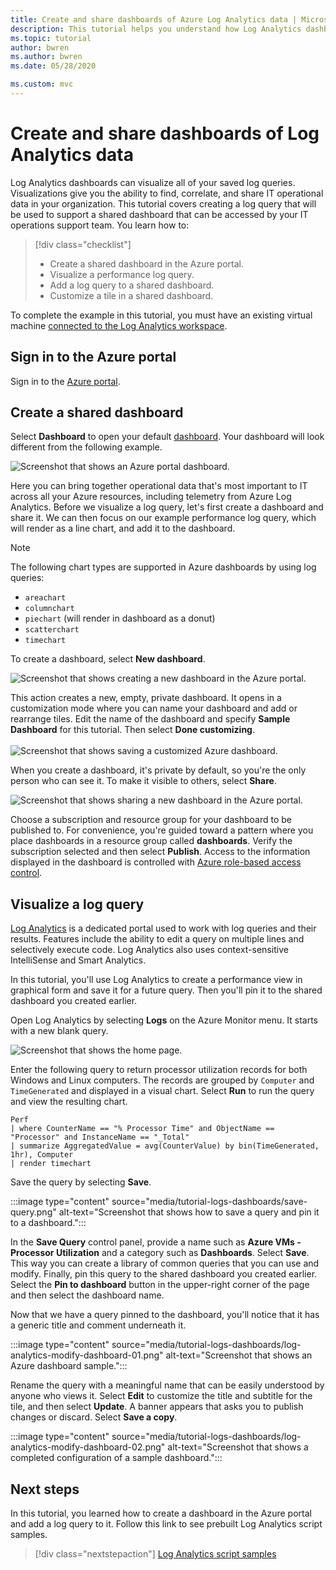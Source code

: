 ```yaml
---
title: Create and share dashboards of Azure Log Analytics data | Microsoft Docs
description: This tutorial helps you understand how Log Analytics dashboards can visualize all of your saved log queries, giving you a single lens to view your environment.
ms.topic: tutorial
author: bwren
ms.author: bwren
ms.date: 05/28/2020

ms.custom: mvc
---
```


# Create and share dashboards of Log Analytics data

Log Analytics dashboards can visualize all of your saved log queries. Visualizations give you the ability to find, correlate, and share IT operational data in your organization. This tutorial covers creating a log query that will be used to support a shared dashboard that can be accessed by your IT operations support team. You learn how to:

> [!div class="checklist"]
> * Create a shared dashboard in the Azure portal.
> * Visualize a performance log query.
> * Add a log query to a shared dashboard.
> * Customize a tile in a shared dashboard.

To complete the example in this tutorial, you must have an existing virtual machine [connected to the Log Analytics workspace](../vm/monitor-virtual-machine.md).

## Sign in to the Azure portal
Sign in to the [Azure portal](https://portal.azure.com).

## Create a shared dashboard
Select **Dashboard** to open your default [dashboard](../../azure-portal/azure-portal-dashboards.md). Your dashboard will look different from the following example.

![Screenshot that shows an Azure portal dashboard.](media/tutorial-logs-dashboards/log-analytics-portal-dashboard.png)

Here you can bring together operational data that's most important to IT across all your Azure resources, including telemetry from Azure Log Analytics. Before we visualize a log query, let's first create a dashboard and share it. We can then focus on our example performance log query, which will render as a line chart, and add it to the dashboard.

> [!NOTE]
> The following chart types are supported in Azure dashboards by using log queries:
> - `areachart`
> - `columnchart`
> - `piechart` (will render in dashboard as a donut)
> - `scatterchart`
> - `timechart`

To create a dashboard, select **New dashboard**.

![Screenshot that shows creating a new dashboard in the Azure portal.](media/tutorial-logs-dashboards/log-analytics-create-dashboard-01.png)

This action creates a new, empty, private dashboard. It opens in a customization mode where you can name your dashboard and add or rearrange tiles. Edit the name of the dashboard and specify **Sample Dashboard** for this tutorial. Then select **Done customizing**.<br><br> ![Screenshot that shows saving a customized Azure dashboard.](media/tutorial-logs-dashboards/log-analytics-create-dashboard-02.png)

When you create a dashboard, it's private by default, so you're the only person who can see it. To make it visible to others, select **Share**.

![Screenshot that shows sharing a new dashboard in the Azure portal.](media/tutorial-logs-dashboards/log-analytics-share-dashboard.png)

Choose a subscription and resource group for your dashboard to be published to. For convenience, you're guided toward a pattern where you place dashboards in a resource group called **dashboards**. Verify the subscription selected and then select **Publish**. Access to the information displayed in the dashboard is controlled with [Azure role-based access control](../../role-based-access-control/role-assignments-portal.md).

## Visualize a log query
[Log Analytics](../logs/log-analytics-tutorial.md) is a dedicated portal used to work with log queries and their results. Features include the ability to edit a query on multiple lines and selectively execute code. Log Analytics also uses context-sensitive IntelliSense and Smart Analytics. 

In this tutorial, you'll use Log Analytics to create a performance view in graphical form and save it for a future query. Then you'll pin it to the shared dashboard you created earlier.

Open Log Analytics by selecting **Logs** on the Azure Monitor menu. It starts with a new blank query.

![Screenshot that shows the home page.](media/tutorial-logs-dashboards/homepage.png)

Enter the following query to return processor utilization records for both Windows and Linux computers. The records are grouped by `Computer` and `TimeGenerated` and displayed in a visual chart. Select **Run** to run the query and view the resulting chart.

```Kusto
Perf 
| where CounterName == "% Processor Time" and ObjectName == "Processor" and InstanceName == "_Total" 
| summarize AggregatedValue = avg(CounterValue) by bin(TimeGenerated, 1hr), Computer 
| render timechart
```

Save the query by selecting **Save**.

:::image type="content" source="media/tutorial-logs-dashboards/save-query.png" alt-text="Screenshot that shows how to save a query and pin it to a dashboard.":::

In the **Save Query** control panel, provide a name such as **Azure VMs - Processor Utilization** and a category such as **Dashboards**. Select **Save**. This way you can create a library of common queries that you can use and modify. Finally, pin this query to the shared dashboard you created earlier. Select the **Pin to dashboard** button in the upper-right corner of the page and then select the dashboard name.

Now that we have a query pinned to the dashboard, you'll notice that it has a generic title and comment underneath it.

:::image type="content" source="media/tutorial-logs-dashboards/log-analytics-modify-dashboard-01.png" alt-text="Screenshot that shows an Azure dashboard sample.":::

 Rename the query with a meaningful name that can be easily understood by anyone who views it. Select **Edit** to customize the title and subtitle for the tile, and then select **Update**. A banner appears that asks you to publish changes or discard. Select **Save a copy**.

:::image type="content" source="media/tutorial-logs-dashboards/log-analytics-modify-dashboard-02.png" alt-text="Screenshot that shows a completed configuration of a sample dashboard.":::

## Next steps
In this tutorial, you learned how to create a dashboard in the Azure portal and add a log query to it. Follow this link to see prebuilt Log Analytics script samples.

> [!div class="nextstepaction"]
> [Log Analytics script samples](../logs/queries.md)
